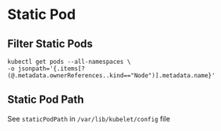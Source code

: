 # Static Pod

## Filter Static Pods

```shell
kubectl get pods --all-namespaces \
-o jsonpath='{.items[?(@.metadata.ownerReferences..kind=="Node")].metadata.name}'
```

## Static Pod Path

See `staticPodPath` in `/var/lib/kubelet/config` file
